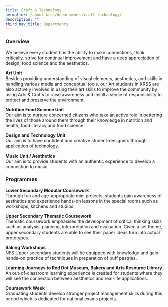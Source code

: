 ```yaml
---
title: Craft & Technology
permalink: /about-krss/departments/craft-technology/
description: ""
third_nav_title: Departments
---
```

### Overview
We believe every student has the ability to make connections, think critically, strive for continual improvement and have a deep appreciation of design, food science and the aesthetics. 

**Art Unit**<br>
Besides providing understanding of visual elements, aesthetics, and skills in handling various media and conceptual tools, our Art students in KRSS are also actively involved in using their art skills to improve the community by using Arts & Crafts to raise awareness and instill a sense of responsibility to protect and preserve the environment.

**Nutrition Food Science Unit**<br>
Our aim is to nurture concerned citizens who take an active role in bettering the lives of those around them through their knowledge in nutrition and health, food literacy and food science.

**Design and Technology Unit**<br>
Our aim is to have confident and creative student-designers through application of technology.

**Music Unit / Aesthetics**<br>
Our aim is to provide students with an authentic experience to develop a connection to music.

### Programmes

**Lower Secondary Modular Coursework** <br>
Through fun and age-appropriate mini projects, students gain awareness of aesthetics and experience hands-on lessons in the special rooms such as workshops, kitchens and studios.

**Upper Secondary Thematic Coursework**  <br>
Thematic coursework emphasises the development of critical thinking skills such as analysis, planning, interpretation and evaluation. Given a set theme, upper secondary students are able to see their paper ideas turn into actual prototypes.

**Baking Workshops**<br>
NFS Upper secondary students will be equipped with knowledge and gain hands-on practice of techniques in preparation of puff pastries.

**Learning Journeys to Red Dot Museum, Bakery and Arts Resource Library** <br>
An out-of-classroom learning experience is created for students where they will see the connection between aesthetics and real-life applications.

**Coursework Week**<br>
Graduating students develop stronger project management skills during this period which is dedicated for national exams projects.</p>